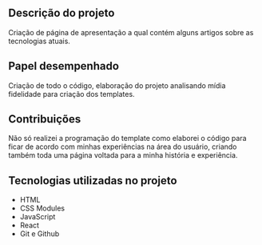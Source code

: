 
## Descrição do projeto
Criação de página de apresentação a qual contém alguns artigos sobre as tecnologias atuais.

## Papel desempenhado
Criação de todo o código, elaboração do projeto analisando mídia fidelidade para criação dos templates.

## Contribuições
Não só realizei a programação do template como elaborei o código para ficar de acordo com minhas experiências na área do usuário, criando também toda uma página voltada para a minha história e experiência.


## Tecnologias utilizadas no projeto
* HTML
* CSS Modules
* JavaScript
* React
* Git e Github


